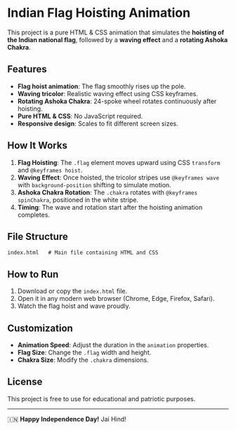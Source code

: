 
# Indian Flag Hoisting Animation

This project is a pure HTML & CSS animation that simulates the **hoisting of the Indian national flag**, followed by a **waving effect** and a **rotating Ashoka Chakra**.

## Features

* **Flag hoist animation**: The flag smoothly rises up the pole.
* **Waving tricolor**: Realistic waving effect using CSS keyframes.
* **Rotating Ashoka Chakra**: 24-spoke wheel rotates continuously after hoisting.
* **Pure HTML & CSS**: No JavaScript required.
* **Responsive design**: Scales to fit different screen sizes.

## How It Works

1. **Flag Hoisting**: The `.flag` element moves upward using CSS `transform` and `@keyframes hoist`.
2. **Waving Effect**: Once hoisted, the tricolor stripes use `@keyframes wave` with `background-position` shifting to simulate motion.
3. **Ashoka Chakra Rotation**: The `.chakra` rotates with `@keyframes spinChakra`, positioned in the white stripe.
4. **Timing**: The wave and rotation start after the hoisting animation completes.

## File Structure

```
index.html   # Main file containing HTML and CSS
```

## How to Run

1. Download or copy the `index.html` file.
2. Open it in any modern web browser (Chrome, Edge, Firefox, Safari).
3. Watch the flag hoist and wave proudly.

## Customization

* **Animation Speed**: Adjust the duration in the `animation` properties.
* **Flag Size**: Change the `.flag` width and height.
* **Chakra Size**: Modify the `.chakra` dimensions.

## License

This project is free to use for educational and patriotic purposes.

---

🇮🇳 **Happy Independence Day!** Jai Hind!
